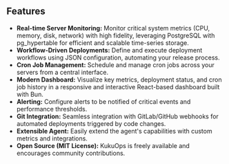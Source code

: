 
## Features

* **Real-time Server Monitoring:**  Monitor critical system metrics (CPU, memory, disk, network) with high fidelity, leveraging PostgreSQL with pg_hypertable for efficient and scalable time-series storage.
* **Workflow-Driven Deployments:**  Define and execute deployment workflows using JSON configuration, automating your release process.
* **Cron Job Management:**  Schedule and manage cron jobs across your servers from a central interface.
* **Modern Dashboard:**  Visualize key metrics, deployment status, and cron job history in a responsive and interactive React-based dashboard built with Bun.
* **Alerting:**  Configure alerts to be notified of critical events and performance thresholds.
* **Git Integration:**  Seamless integration with GitLab/GitHub webhooks for automated deployments triggered by code changes.
* **Extensible Agent:**  Easily extend the agent's capabilities with custom metrics and integrations.
* **Open Source (MIT License):**  KukuOps is freely available and encourages community contributions.

